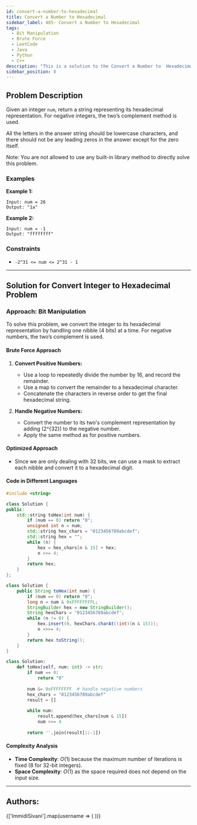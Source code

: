 ```yaml
---
id: convert-a-number-to-hexadecimal
title: Convert a Number to Hexadecimal
sidebar_label: 405- Convert a Number to Hexadecimal
tags:
  - Bit Manipulation
  - Brute Force
  - LeetCode
  - Java
  - Python
  - C++
description: "This is a solution to the Convert a Number to  Hexadecimal problem on LeetCode."
sidebar_position: 8
---
```


## Problem Description

Given an integer `num`, return a string representing its hexadecimal representation. For negative integers, the two’s complement method is used.

All the letters in the answer string should be lowercase characters, and there should not be any leading zeros in the answer except for the zero itself.

Note: You are not allowed to use any built-in library method to directly solve this problem.

### Examples

**Example 1:**

```
Input: num = 26
Output: "1a"
```

**Example 2:**

```
Input: num = -1
Output: "ffffffff"
```

### Constraints

- `-2^31 <= num <= 2^31 - 1`

---

## Solution for Convert Integer to Hexadecimal Problem

### Approach: Bit Manipulation

To solve this problem, we convert the integer to its hexadecimal representation by handling one nibble (4 bits) at a time. For negative numbers, the two’s complement is used.

#### Brute Force Approach

1. **Convert Positive Numbers:**
   - Use a loop to repeatedly divide the number by 16, and record the remainder.
   - Use a map to convert the remainder to a hexadecimal character.
   - Concatenate the characters in reverse order to get the final hexadecimal string.

2. **Handle Negative Numbers:**
   - Convert the number to its two's complement representation by adding \(2^{32}\) to the negative number.
   - Apply the same method as for positive numbers.

#### Optimized Approach

- Since we are only dealing with 32 bits, we can use a mask to extract each nibble and convert it to a hexadecimal digit.

#### Code in Different Languages

<Tabs>
<TabItem value="C++" label="C++" default>
<SolutionAuthor name="@ImmidiSivani"/>

```cpp
#include <string>

class Solution {
public:
    std::string toHex(int num) {
        if (num == 0) return "0";
        unsigned int n = num;
        std::string hex_chars = "0123456789abcdef";
        std::string hex = "";
        while (n) {
            hex = hex_chars[n & 15] + hex;
            n >>= 4;
        }
        return hex;
    }
};
```

</TabItem>
<TabItem value="Java" label="Java">
<SolutionAuthor name="@ImmidiSivani"/>

```java
class Solution {
    public String toHex(int num) {
        if (num == 0) return "0";
        long n = num & 0xFFFFFFFFL;
        StringBuilder hex = new StringBuilder();
        String hexChars = "0123456789abcdef";
        while (n != 0) {
            hex.insert(0, hexChars.charAt((int)(n & 15)));
            n >>>= 4;
        }
        return hex.toString();
    }
}
```

</TabItem>
<TabItem value="Python" label="Python">
<SolutionAuthor name="@ImmidiSivani"/>

```python
class Solution:
    def toHex(self, num: int) -> str:
        if num == 0:
            return "0"
        
        num &= 0xFFFFFFFF  # handle negative numbers
        hex_chars = "0123456789abcdef"
        result = []
        
        while num:
            result.append(hex_chars[num & 15])
            num >>= 4
        
        return ''.join(result[::-1])
```

</TabItem>
</Tabs>

#### Complexity Analysis

- **Time Complexity**: $O(1)$ because the maximum number of iterations is fixed (8 for 32-bit integers).
- **Space Complexity**: $O(1)$ as the space required does not depend on the input size.

---

<h2>Authors:</h2>

<div style={{display: 'flex', flexWrap: 'wrap', justifyContent: 'space-between', gap: '10px'}}>
{['ImmidiSivani'].map(username => (
 <Author key={username} username={username} />
))}
</div>